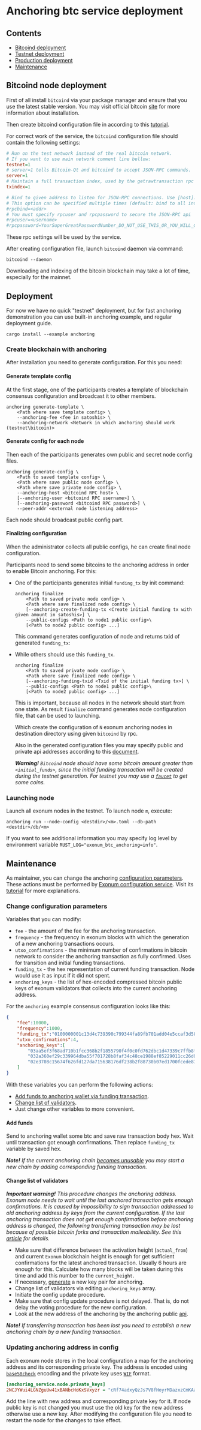 # Anchoring btc service deployment

## Contents

* [Bitcoind deployment](#bitcoind-node-deployment)
* [Testnet deployment](#testnet-deployment)
* [Production deployment](#production-deployment)
* [Maintenance](#maintenance)

## Bitcoind node deployment

First of all install `bitcoind` via your package manager and ensure that you
use the latest stable version. You may visit official bitcoin [site][bitcoin:install]
for more information about installation.

Then create bitcoind configuration file in according to this [tutorial][bitcoin_wiki:configuration].

For correct work of the service, the `bitcoind` configuration file should contain the following settings:

```ini
# Run on the test network instead of the real bitcoin network.
# If you want to use main network comment line bellow:
testnet=1
# server=1 tells Bitcoin-Qt and bitcoind to accept JSON-RPC commands.
server=1
# Maintain a full transaction index, used by the getrawtransaction rpc call.
txindex=1

# Bind to given address to listen for JSON-RPC connections. Use [host]:port notation for IPv6.
# This option can be specified multiple times (default: bind to all interfaces)
#rpcbind=<addr>
# You must specify rpcuser and rpcpassword to secure the JSON-RPC api
#rpcuser=<username>
#rpcpassword=YourSuperGreatPasswordNumber_DO_NOT_USE_THIS_OR_YOU_WILL_GET_ROBBED_385593
```

These rpc settings will be used by the service.

After creating configuration file, launch `bitcoind` daemon via command:

```shell
bitcoind --daemon
```

Downloading and indexing of the bitcoin blockchain may take a lot of time, especially for the mainnet.

## Deployment

For now we have no quick "testnet" deployment, but for fast anchoring demonstration you can use built-in anchoring example, and regular deployment guide.

```shell
cargo install --example anchoring
```

### Create blockchain with anchoring

After installation you need to generate configuration.
For this you need:

#### Generate template config

At the first stage, one of the participants creates a template of blockchain consensus configuration and broadcast it to other members.

```shell
anchoring generate-template \
    <Path where save template config> \
    --anchoring-fee <fee in satoshis> \
    --anchoring-network <Network in which anchoring should work (testnet\bitcoin)>
```

#### Generate config for each node

Then each of the participants generates own public and secret node config files.

```shell
anchoring generate-config \
    <Path to saved template config> \
    <Path where save public node config> \
    <Path where save private node config> \
    --anchoring-host <bitcoind RPC host> \
    [--anchoring-user <bitcoind RPC username>] \
    [--anchoring-password <bitcoind RPC password>] \
    --peer-addr <external node listening address>
```

Each node should broadcast public config part.

#### Finalizing configuration

When the administrator collects all public configs, he can create final node configuration.

Participants need to send some bitcoins to the anchoring address in order to enable Bitcoin anchoring.
For this:

* One of the participants generates initial `funding_tx` by init command:

  ```shell
  anchoring finalize
      <Path to saved private node config> \
      <Path where save finalized node config> \
      [--anchoring-create-funding-tx <Create initial funding tx with given amount in satoshis>] \
      --public-configs <Path to node1 public config>\
      [<Path to node2 public config> ...]
  ```

  This command generates configuration of node and returns
  txid of generated `funding_tx`:

* While others should use this `funding_tx`.

  ```shell
  anchoring finalize
      <Path to saved private node config> \
      <Path where save finalized node config> \
      [--anchoring-funding-txid <Txid of the initial funding tx>] \
      --public-configs <Path to node1 public config>\
      [<Path to node2 public config> ...]
  ```

  This is important, because all nodes in the network should start from one state.
  As result `finalize` command generates node configuration file, that can be used to launching.

  Which create the configuration of `N` exonum anchoring nodes in destination directory using given `bitcoind` by rpc.

  Also in the generated configuration files you may specify public and private api addresses according to this [document][exonum:node_api].

  ***Warning!** `Bitcoind` node should have some bitcoin amount greater than `<initial_funds>`,
  since the initial funding transaction will be created during the testnet generation.
  For testnet you may use a [`faucet`][bitcoin:faucet] to get some coins.*

### Launching node

Launch all exonum nodes in the testnet. To launch node `m`, execute:

```shell
anchoring run --node-config <destdir>/<m>.toml --db-path <destdir>/db/<m>
```

If you want to see additional information you may specify log level by environment variable `RUST_LOG="exonum_btc_anchoring=info"`.

## Maintenance

As maintainer, you can change the anchoring [configuration parameters](#change-configuration-parameters).
These actions must be performed by [Exonum configuration service][exonum:configuration_service].
Visit its [tutorial][exonum:configuration_tutorial] for more explanations.

### Change configuration parameters

Variables that you can modify:

* `fee` - the amount of the fee for the anchoring transaction.
* `frequency` - the frequency in exonum blocks with which the generation of a new anchoring transactions occurs.
* `utxo_confirmations` - the minimum number of confirmations in bitcoin network to consider the anchoring transaction as fully confirmed. Uses for transition and initial funding transactions.
* `funding_tx` - the hex representation of current funding transaction. Node would use it as input if it did not spent.
* `anchoring_keys` - the list of hex-encoded compressed bitcoin public keys of exonum validators that collects into the current anchoring address.

For the `anchoring` example consensus configuration looks like this:

```json
{
    "fee":10000,
    "frequency":1000,
    "funding_tx":"0100000001c13d4c739390c799344fa89fb701add04e5ccaf3d580e4d4379c4b897e3a2266000000006b483045022100ff88211040a8a95a42ca8520749c1b2b4024ce07b3ed1b51da8bb90ef77dbe5d022034b34ef638d23ef0ea532e2c84a8816cb32021112d4bcf1457b4e2c149d1b83f01210250749a68b12a93c2cca6f86a9a9c9ba37f5191e85334c340856209a17cca349afeffffff0240420f000000000017a914180d8e6b0ad7f63177e943752c278294709425bd872908da0b000000001976a914dee9f9433b3f2d24cbd833f83a41e4c1235efa3f88acd6ac1000",
    "utxo_confirmations":4,
    "anchoring_keys":[
        "03aa5ef3f68ad710b1fcc368b2f1855790f4f0c0fd762dbc1d47339c7ffb8fe363",
        "032a360ef29c339964dba55f701728b8faf34c48ce1988ef85229011cc26d0472f",
        "02e3708c15674f626fd127da715638176df238b2f88730b07ed1700fcede872c25"
    ]
}
```

With these variables you can perform the following actions:

* [Add funds to anchoring wallet via funding transaction](#add-funds).
* [Change list of validators](#change-list-of-validators).
* Just change other variables to more convenient.

#### Add funds

Send to anchoring wallet some btc and save raw transaction body hex. Wait until transaction got enough confirmations. Then replace `funding_tx` variable by saved hex.

***Note!** If the current anchoring chain [becomes unusable][exonum:anchoring_transferring] you may start a new chain by adding corresponding funding transaction.*

#### Change list of validators

***Important warning!** This procedure changes the anchoring address. Exonum node needs to wait until
the last anchored transaction gets enough confirmations. It is caused by impossibility to sign
transaction addressed to old anchoring address by keys from the current configuration. If the
last anchoring transaction does not get enough confirmations before anchoring address is changed,
the following transferring transaction may be lost because of possible bitcoin forks and
transaction malleability. See this [article][exonum:anchoring_transferring] for details.*

* Make sure that difference between the activation height (`actual_from`) and current `Exonum` blockchain height is enough for get sufficient confirmations for the latest anchored transaction. Usually 6 hours are enough for this. Calculate how many blocks will be taken during this time and add this number to the `current_height`.
* If necessary, [generate](#generate-node-keys) a new key pair for anchoring.
* Change list of validators via editing `anchoring_keys` array.
* Initiate the config update procedure.
* Make sure that config update procedure is not delayed. That is, do not delay the voting procedure for the new configuration.
* Look at the new address of the anchoring by the anchoring public [api][exonum:anchoring_public_api].

***Note!** If transferring transaction has been lost you need to establish a new anchoring chain by a new funding transaction.*

### Updating anchoring address in config

Each exonum node stores in the local configuration a map for the anchoring address and its corresponding private key.
The address is encoded using [`base58check`][bitcoin:base58check] encoding and the private key uses [`WIF`][bitcoin:wif] format.

```ini
[anchoring_service.node.private_keys]
2NCJYWui4LGNZguUw41xBANbcHoKxSVxyzr = "cRf74adxyQzJs7V8fHoyrMDazxzCmKAan63Cfhf9i4KL69zRkdS2"
```

Add the line with new address and corresponding private key for it. If node public key is not changed you
must use the old key for the new address otherwise use a new key. After modifying the configuration file
you need to restart the node for the changes to take effect.

[bitcoin:install]: https://bitcoin.org/en/full-node#what-is-a-full-node
[bitcoin:faucet]: https://testnet.manu.backend.hamburg/faucet
[bitcoin:base58check]: https://en.bitcoin.it/wiki/Base58Check_encoding
[bitcoin:wif]: https://en.bitcoin.it/wiki/Wallet_import_format
[bitcoin_wiki:configuration]: https://en.bitcoin.it/wiki/Running_Bitcoin#Bitcoin.conf_Configuration_File
[exonum:node_api]: https://github.com/exonum/exonum-doc/blob/master/src/architecture/configuration.md#nodeapi
[exonum:configuration_service]: https://github.com/exonum/exonum-configuration
[exonum:configuration_tutorial]: https://github.com/exonum/exonum-configuration/blob/master/doc/testnet-api-tutorial.md
[exonum:dashboard]: https://github.com/exonum/exonum-dashboard
[exonum:anchoring_transferring]: https://github.com/exonum/exonum-doc/blob/master/src/advanced/bitcoin-anchoring.md#changing-validators-list
[exonum:anchoring_public_api]: https://github.com/exonum/exonum-doc/blob/master/src/advanced/bitcoin-anchoring.md#following-address
